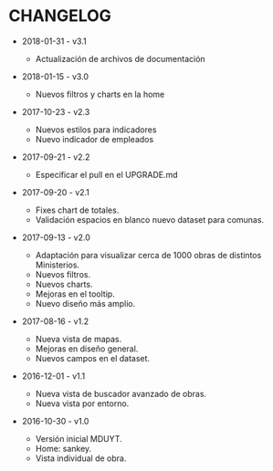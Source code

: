 # CHANGELOG

* 2018-01-31 - v3.1
  * Actualización de archivos de documentación

* 2018-01-15 - v3.0
  * Nuevos filtros y charts en la home

* 2017-10-23 - v2.3
  * Nuevos estilos para indicadores
  * Nuevo indicador de empleados

* 2017-09-21 - v2.2
  * Especificar el pull en el UPGRADE.md

* 2017-09-20 - v2.1
  * Fixes chart de totales.
  * Validación espacios en blanco nuevo dataset para comunas.

* 2017-09-13 - v2.0
  * Adaptación para visualizar cerca de 1000 obras de distintos Ministerios.
  * Nuevos filtros.
  * Nuevos charts.
  * Mejoras en el tooltip.
  * Nuevo diseño más amplio.

* 2017-08-16 - v1.2
  * Nueva vista de mapas.
  * Mejoras en diseño general.
  * Nuevos campos en el dataset.

* 2016-12-01 - v1.1
  * Nueva vista de buscador avanzado de obras.
  * Nueva vista por entorno.

* 2016-10-30 - v1.0
  * Versión inicial MDUYT.
  * Home: sankey.
  * Vista individual de obra.

